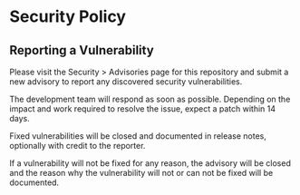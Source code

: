 # Security Policy

## Reporting a Vulnerability

Please visit the Security > Advisories page for this repository and submit a new advisory to report any discovered security vulnerabilities. 

The development team will respond as soon as possible. Depending on the impact and work required to resolve the issue, expect a patch within 14 days.

Fixed vulnerabilities will be closed and documented in release notes, optionally with credit to the reporter.

If a vulnerability will not be fixed for any reason, the advisory will be closed and the reason why the vulnerability will not or can not be fixed will be documented.
